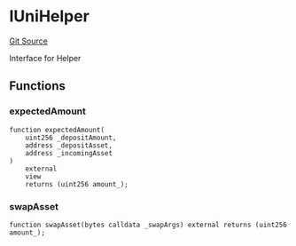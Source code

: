 # IUniHelper
[Git Source](https://github.com/Mill1995/VABDAO/blob/c1ade743ae4227c63e3d49544ad80f6b569b00da/contracts/interfaces/IUniHelper.sol)

Interface for Helper


## Functions
### expectedAmount


```solidity
function expectedAmount(
    uint256 _depositAmount,
    address _depositAsset,
    address _incomingAsset
)
    external
    view
    returns (uint256 amount_);
```

### swapAsset


```solidity
function swapAsset(bytes calldata _swapArgs) external returns (uint256 amount_);
```

